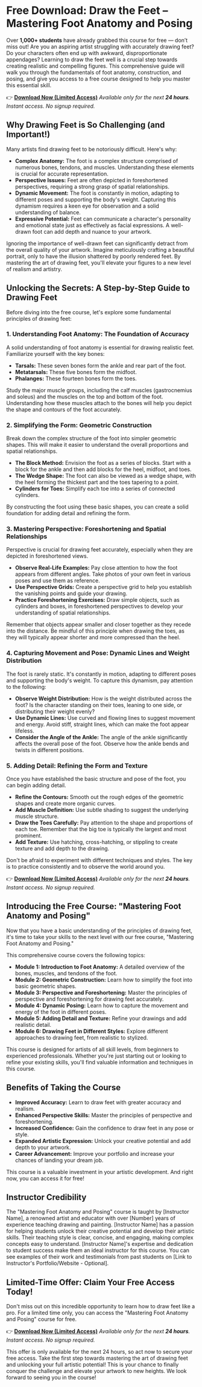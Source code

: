 # Free Download: Draw the Feet – Mastering Foot Anatomy and Posing

Over **1,000+ students** have already grabbed this course for free — don’t miss out! Are you an aspiring artist struggling with accurately drawing feet? Do your characters often end up with awkward, disproportionate appendages? Learning to draw the feet well is a crucial step towards creating realistic and compelling figures. This comprehensive guide will walk you through the fundamentals of foot anatomy, construction, and posing, and give you access to a free course designed to help you master this essential skill.

👉 **[Download Now (Limited Access)](https://udemywork.com/draw-the-feet)**
_Available only for the next **24 hours**. Instant access. No signup required._

## Why Drawing Feet is So Challenging (and Important!)

Many artists find drawing feet to be notoriously difficult. Here's why:

*   **Complex Anatomy:** The foot is a complex structure comprised of numerous bones, tendons, and muscles. Understanding these elements is crucial for accurate representation.
*   **Perspective Issues:** Feet are often depicted in foreshortened perspectives, requiring a strong grasp of spatial relationships.
*   **Dynamic Movement:** The foot is constantly in motion, adapting to different poses and supporting the body's weight. Capturing this dynamism requires a keen eye for observation and a solid understanding of balance.
*   **Expressive Potential:** Feet can communicate a character's personality and emotional state just as effectively as facial expressions. A well-drawn foot can add depth and nuance to your artwork.

Ignoring the importance of well-drawn feet can significantly detract from the overall quality of your artwork. Imagine meticulously crafting a beautiful portrait, only to have the illusion shattered by poorly rendered feet. By mastering the art of drawing feet, you'll elevate your figures to a new level of realism and artistry.

## Unlocking the Secrets: A Step-by-Step Guide to Drawing Feet

Before diving into the free course, let's explore some fundamental principles of drawing feet:

### 1. Understanding Foot Anatomy: The Foundation of Accuracy

A solid understanding of foot anatomy is essential for drawing realistic feet. Familiarize yourself with the key bones:

*   **Tarsals:** These seven bones form the ankle and rear part of the foot.
*   **Metatarsals:** These five bones form the midfoot.
*   **Phalanges:** These fourteen bones form the toes.

Study the major muscle groups, including the calf muscles (gastrocnemius and soleus) and the muscles on the top and bottom of the foot. Understanding how these muscles attach to the bones will help you depict the shape and contours of the foot accurately.

### 2. Simplifying the Form: Geometric Construction

Break down the complex structure of the foot into simpler geometric shapes. This will make it easier to understand the overall proportions and spatial relationships.

*   **The Block Method:** Envision the foot as a series of blocks. Start with a block for the ankle and then add blocks for the heel, midfoot, and toes.
*   **The Wedge Shape:** The foot can also be viewed as a wedge shape, with the heel forming the thickest part and the toes tapering to a point.
*   **Cylinders for Toes:** Simplify each toe into a series of connected cylinders.

By constructing the foot using these basic shapes, you can create a solid foundation for adding detail and refining the form.

### 3. Mastering Perspective: Foreshortening and Spatial Relationships

Perspective is crucial for drawing feet accurately, especially when they are depicted in foreshortened views.

*   **Observe Real-Life Examples:** Pay close attention to how the foot appears from different angles. Take photos of your own feet in various poses and use them as reference.
*   **Use Perspective Grids:** Create a perspective grid to help you establish the vanishing points and guide your drawing.
*   **Practice Foreshortening Exercises:** Draw simple objects, such as cylinders and boxes, in foreshortened perspectives to develop your understanding of spatial relationships.

Remember that objects appear smaller and closer together as they recede into the distance. Be mindful of this principle when drawing the toes, as they will typically appear shorter and more compressed than the heel.

### 4. Capturing Movement and Pose: Dynamic Lines and Weight Distribution

The foot is rarely static. It's constantly in motion, adapting to different poses and supporting the body's weight. To capture this dynamism, pay attention to the following:

*   **Observe Weight Distribution:** How is the weight distributed across the foot? Is the character standing on their toes, leaning to one side, or distributing their weight evenly?
*   **Use Dynamic Lines:** Use curved and flowing lines to suggest movement and energy. Avoid stiff, straight lines, which can make the foot appear lifeless.
*   **Consider the Angle of the Ankle:** The angle of the ankle significantly affects the overall pose of the foot. Observe how the ankle bends and twists in different positions.

### 5. Adding Detail: Refining the Form and Texture

Once you have established the basic structure and pose of the foot, you can begin adding detail.

*   **Refine the Contours:** Smooth out the rough edges of the geometric shapes and create more organic curves.
*   **Add Muscle Definition:** Use subtle shading to suggest the underlying muscle structure.
*   **Draw the Toes Carefully:** Pay attention to the shape and proportions of each toe. Remember that the big toe is typically the largest and most prominent.
*   **Add Texture:** Use hatching, cross-hatching, or stippling to create texture and add depth to the drawing.

Don't be afraid to experiment with different techniques and styles. The key is to practice consistently and to observe the world around you.

👉 **[Download Now (Limited Access)](https://udemywork.com/draw-the-feet)**
_Available only for the next **24 hours**. Instant access. No signup required._

## Introducing the Free Course: "Mastering Foot Anatomy and Posing"

Now that you have a basic understanding of the principles of drawing feet, it's time to take your skills to the next level with our free course, "Mastering Foot Anatomy and Posing."

This comprehensive course covers the following topics:

*   **Module 1: Introduction to Foot Anatomy:** A detailed overview of the bones, muscles, and tendons of the foot.
*   **Module 2: Geometric Construction:** Learn how to simplify the foot into basic geometric shapes.
*   **Module 3: Perspective and Foreshortening:** Master the principles of perspective and foreshortening for drawing feet accurately.
*   **Module 4: Dynamic Posing:** Learn how to capture the movement and energy of the foot in different poses.
*   **Module 5: Adding Detail and Texture:** Refine your drawings and add realistic detail.
*   **Module 6: Drawing Feet in Different Styles:** Explore different approaches to drawing feet, from realistic to stylized.

This course is designed for artists of all skill levels, from beginners to experienced professionals. Whether you're just starting out or looking to refine your existing skills, you'll find valuable information and techniques in this course.

## Benefits of Taking the Course

*   **Improved Accuracy:** Learn to draw feet with greater accuracy and realism.
*   **Enhanced Perspective Skills:** Master the principles of perspective and foreshortening.
*   **Increased Confidence:** Gain the confidence to draw feet in any pose or style.
*   **Expanded Artistic Expression:** Unlock your creative potential and add depth to your artwork.
*   **Career Advancement:** Improve your portfolio and increase your chances of landing your dream job.

This course is a valuable investment in your artistic development. And right now, you can access it for free!

## Instructor Credibility

The "Mastering Foot Anatomy and Posing" course is taught by [Instructor Name], a renowned artist and educator with over [Number] years of experience teaching drawing and painting. [Instructor Name] has a passion for helping students unlock their creative potential and develop their artistic skills. Their teaching style is clear, concise, and engaging, making complex concepts easy to understand. [Instructor Name]'s expertise and dedication to student success make them an ideal instructor for this course. You can see examples of their work and testimonials from past students on [Link to Instructor's Portfolio/Website - Optional].

## Limited-Time Offer: Claim Your Free Access Today!

Don't miss out on this incredible opportunity to learn how to draw feet like a pro. For a limited time only, you can access the "Mastering Foot Anatomy and Posing" course for free.

👉 **[Download Now (Limited Access)](https://udemywork.com/draw-the-feet)**
_Available only for the next **24 hours**. Instant access. No signup required._

This offer is only available for the next 24 hours, so act now to secure your free access. Take the first step towards mastering the art of drawing feet and unlocking your full artistic potential! This is your chance to finally conquer the challenge and elevate your artwork to new heights. We look forward to seeing you in the course!
